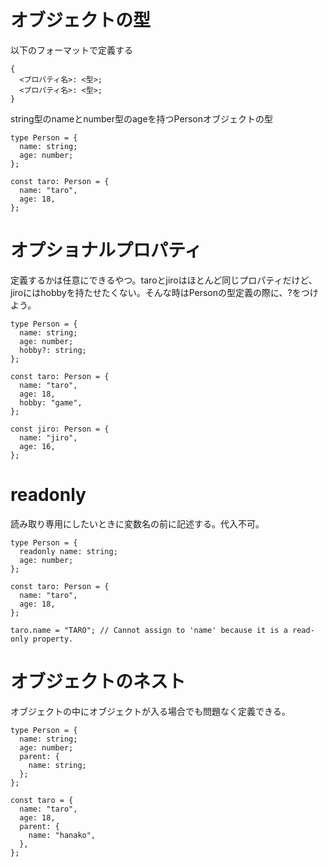 # オブジェクトの型
以下のフォーマットで定義する
```
{
  <プロパティ名>: <型>;
  <プロパティ名>: <型>;
}
```
string型のnameとnumber型のageを持つPersonオブジェクトの型
```
type Person = {
  name: string;
  age: number;
};

const taro: Person = {
  name: "taro",
  age: 18,
};
```
# オプショナルプロパティ
定義するかは任意にできるやつ。taroとjiroはほとんど同じプロパティだけど、jiroにはhobbyを持たせたくない。そんな時はPersonの型定義の際に、?をつけよう。
```
type Person = {
  name: string;
  age: number;
  hobby?: string;
};

const taro: Person = {
  name: "taro",
  age: 18,
  hobby: "game",
};

const jiro: Person = {
  name: "jiro",
  age: 16,
};
```
# readonly
読み取り専用にしたいときに変数名の前に記述する。代入不可。
```
type Person = {
  readonly name: string;
  age: number;
};

const taro: Person = {
  name: "taro",
  age: 18,
};

taro.name = "TARO"; // Cannot assign to 'name' because it is a read-only property.
```
# オブジェクトのネスト
オブジェクトの中にオブジェクトが入る場合でも問題なく定義できる。
```
type Person = {
  name: string;
  age: number;
  parent: {
    name: string;
  };
};

const taro = {
  name: "taro",
  age: 18,
  parent: {
    name: "hanako",
  },
};
```
